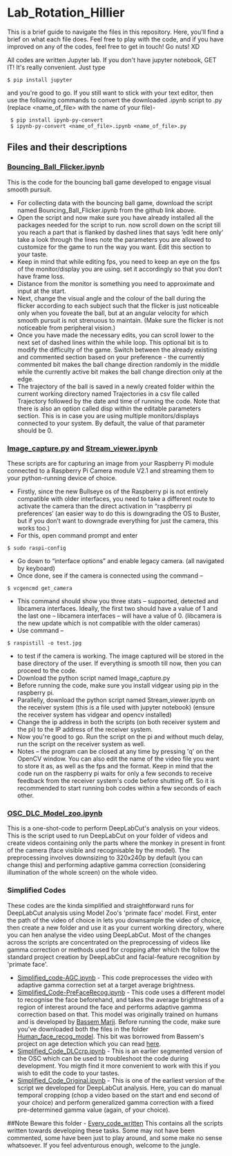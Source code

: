 # Lab_Rotation_Hillier
This is a brief guide to navigate the files in this repository.
Here, you'll find a brief on what each file does. 
Feel free to play with the code, and if you have improved on any of the codes, feel free to get in touch!
Go nuts! XD

All codes are written Jupyter lab. If you don't have jupyter notebook, GET IT! It's really convenient. Just type
```
$ pip install jupyter
```
and you're good to go. If you still want to stick with your text editor, then use the following commands to convert the downloaded .ipynb script to .py (replace <name_of_file> with the name of your file)- 
```
 $ pip install ipynb-py-convert
 $ ipynb-py-convert <name_of_file>.ipynb <name_of_file>.py
```

## Files and their descriptions
### [Bouncing_Ball_Flicker.ipynb](https://github.com/TheGeekyWarren/Lab_Rotation_Hillier/blob/main/Bouncing_Ball_Flicker.ipynb) 
This is the code for the bouncing ball game developed to engage visual smooth pursuit.
* For collecting data with the bouncing ball game, download the script named Bouncing_Ball_Flicker.ipynb from the github link above. 
* Open the script and now make sure you have already installed all the packages needed for the script to run. 
now scroll down on the script till you reach a part that is flanked by dashed lines that says ‘edit here only’ 
take a look through the lines note the parameters you are allowed to customize for the game to run the way you want. Edit this section to your taste. 
* Keep in mind that while editing fps, you need to keep an eye on the fps of the monitor/display you are using. set it accordingly so that you don’t have frame loss. 
* Distance from the monitor is something you need to approximate and input at the start. 
* Next, change the visual angle and the colour of the ball during the flicker according to each subject such that the flicker is just noticeable only when you foveate the ball, but at an angular velocity for which smooth pursuit is not strenuous to maintain. (Make sure the flicker is not noticeable from peripheral vision.)
* Once you have made the necessary edits, you can scroll lower to the next set of dashed lines within the while loop. This optional bit is to modify the difficulty of the game. Switch between the already existing and commented section based on your preference - the currently commented bit makes the ball change direction randomly in the middle while the currently active bit makes the ball change direction only at the edge. 
* The trajectory of the ball is saved in a newly created folder within the current working directory named Trajectories in a csv file called Trajectory followed by the date and time of running the code. 
Note that there is also an option called disp within the editable parameters section. This is in case you are using multiple monitors/displays connected to your system. By default, the value of that parameter should be 0. 
 
### [Image_capture.py](https://github.com/TheGeekyWarren/Lab_Rotation_Hillier/blob/main/Image_Capture.py) and [Stream_viewer.ipynb](https://github.com/TheGeekyWarren/Lab_Rotation_Hillier/blob/main/Stream_viewer.ipynb)
These scripts are for capturing an image from your Raspberry Pi module connected to a Raspberry Pi Camera module V2.1 and streaming them to your python-running device of choice.
* Firstly, since the new Bullseye os of the Raspberry pi is not entirely compatible with older interfaces, you need to take a different route to activate the camera than the direct activation in “raspberry pi preferences’ (an easier way to do this is downgrading the OS to Buster, but if you don’t want to downgrade everything for just the camera, this works too.)
* For this, open command prompt and enter 
```
$ sudo raspi-config
```
* Go down to “interface options”  and enable legacy camera. (all navigated by keyboard)
* Once done, see if the camera is connected using the command – 
```
$ vcgencmd get_camera
```
* This command should show you three stats – supported, detected and libcamera interfaces. Ideally, the first two should have a value of 1 and the last one – libcamera interfaces – will have a value of 0. (libcamera is the new update which is not compatible with the older cameras)
* Use command – 
```
$ raspistill -o test.jpg
```
* to test if the camera is working. The image captured will be stored in the base directory of the user. 
If everything is smooth till now, then you can proceed to the code. 
* Download the python script named Image_capture.py
* Before running the code, make sure you install vidgear using pip in the raspberry pi. 
* Parallelly, download the python script named Stream_viewer.ipynb on the receiver system (this is a file used with jupyter notebook) (ensure the receiver system has vidgear and opencv installed)
* Change the ip address in both the scripts (on both receiver system and the pi) to the IP address of the receiver system. 
* Now you're good to go. Run the script on the pi and without much delay, run the script on the receiver system as well. 
* Notes – the program can be closed at any time by pressing 'q' on the OpenCV window. You can also edit the name of the video file you want to store it as, as well as the fps and the format. Keep in mind that the code run on the raspberry pi waits for only a few seconds to receive feedback from the receiver system's code before shutting off. So it is recommended to start running boh codes within a few seconds of each other. 

### [OSC_DLC_Model_zoo.ipynb](https://github.com/TheGeekyWarren/Lab_Rotation_Hillier/blob/main/OSC_DLC_Model_zoo.ipynb) 
This is a one-shot-code to perform DeepLabCut's analysis on your videos.
This is the script used to run DeepLabCut on your folder of videos and create videos containing only the parts where the monkey in present in front of the camera (face visible and recognisable by the model). The preprocessing involves downsizing to 320x240p by default (you can change this) and performing adaptive gamma correction (considering illumination of the whole screen) on the whole video.

### Simplified Codes
These codes are the kinda simplified and straightforward runs for DeepLabCut analysis using Model Zoo's 'primate face' model. First, enter the path of the video of choice in  lets you downsample the video of choice, then create a new folder and use it as your current working directory, where you can hen analyse the video using DeepLabCut.
Most of the changes across the scripts are concentrated on the preprocessing of videos like gamma correction or methods used for cropping after which the follow the standard project creation by DeepLabCut and facial-feature recognition by 'primate face'. 
* [Simplified_code-AGC.ipynb](https://github.com/TheGeekyWarren/Lab_Rotation_Hillier/blob/main/Simplified_Code-AGC.ipynb) - This code preprocesses the video with adaptive gamma correction set at a target average brightness. 
* [Simplified_Code-PreFaceRecog.ipynb](https://github.com/TheGeekyWarren/Lab_Rotation_Hillier/blob/main/Simplified_Code-PreFaceRecog.ipynb) - This code uses a different model to recognise the face beforehand, and takes the average brightness of a region of interest around the face and performs adaptive gamma correction based on that. This model was originally trained on humans and is developed by [Bassem Marji](https://github.com/bassemmarji). Before running the code, make sure you've downloaded both the files in the folder [Human_face_recog_model](https://github.com/TheGeekyWarren/Lab_Rotation_Hillier/tree/main/Human_face_recog_model). This bit was borrowed from Bassem's project on age detection which you can read [here](https://www.thepythoncode.com/article/predict-age-using-opencv).
* [Simplified_Code_DLCcrp.ipynb](https://github.com/TheGeekyWarren/Lab_Rotation_Hillier/blob/main/Simplified_Code_DLCcrp.ipynb) - This is an earlier segmented version of the OSC which can be used to troubleshoot the code during development. You migth find it more convenient to work with this if you wish to edit the code to your tastes. 
* [Simplified_Code_Original.ipynb](https://github.com/TheGeekyWarren/Lab_Rotation_Hillier/blob/main/Simplified_Code_Original.ipynb) - This is one of the earliest version of the script we developed for DeepLabCut analysis. Here, you can do manual temporal cropping (chop a video based on the start and end second of your choice) and perform generalized gamma correction with a fixed pre-determined gamma value (again, of your choice). 

##Note
Beware this folder - [Every_code_written](https://github.com/TheGeekyWarren/Lab_Rotation_Hillier/tree/main/All_codes_ever/Every_code_written) 
This contains all the scripts written towards developing these tasks. Some may not have been commented, some have been just to play around, and some make no sense whatsoever. If you feel adventurous enough, welcome to the jungle. 
